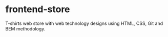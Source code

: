 # frontend-store

 T-shirts web store with web technology designs using HTML, CSS, Git and BEM methodology.
